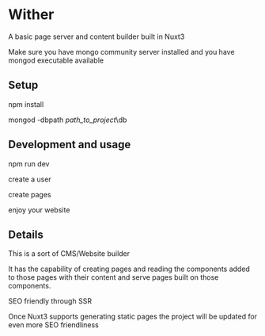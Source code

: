 # Wither

A basic page server and content builder built in Nuxt3

Make sure you have mongo community server installed and you have mongod executable available
## Setup

npm install

mongod -dbpath *path_to_project*\db

## Development and usage

npm run dev

create a user

create pages

enjoy your website

## Details

This is a sort of CMS/Website builder

It has the capability of creating pages and reading the components added to those pages with their content and serve pages built on those components.

SEO friendly through SSR

Once Nuxt3 supports generating static pages the project will be updated for even more SEO friendliness
